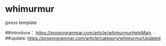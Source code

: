 # whimurmur
jpress template

##introduce：
https://proprogrammar.com/article/whimurmurHelpMain
##update:
https://proprogrammar.com/article/category/whimurmurUpdated
